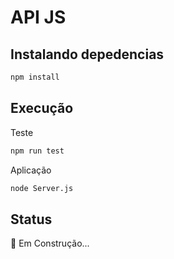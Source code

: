 # API JS

## Instalando depedencias
```bash
npm install
```
## Execução
Teste
```bash
npm run test
```

Aplicação
```bash
node Server.js
```

## Status
:construction: Em Construção...